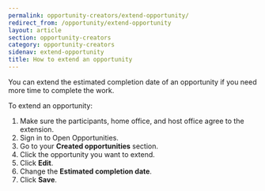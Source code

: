 ```yaml
---
permalink: opportunity-creators/extend-opportunity/
redirect_from: /opportunity/extend-opportunity
layout: article
section: opportunity-creators
category: opportunity-creators
sidenav: extend-opportunity
title: How to extend an opportunity
---
```


You can extend the estimated completion date of an opportunity if you need more time to complete the work.

To extend an opportunity:

1. Make sure the participants, home office, and host office agree to the extension.
2. Sign in to Open Opportunities.
3. Go to your **Created opportunities** section.
4. Click the opportunity you want to extend.
5. Click **Edit**.
6. Change the **Estimated completion date**.
7. Click **Save**.
